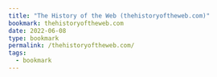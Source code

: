 ```yaml
---
title: "The History of the Web (thehistoryoftheweb.com)"
bookmark: thehistoryoftheweb.com
date: 2022-06-08
type: bookmark
permalink: /thehistoryoftheweb.com/
tags:
  - bookmark
---
```

